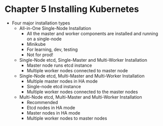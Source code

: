 # Chapter 5 Installing Kubernetes
- Four major installation types
	- All-in-One Single-Node Installation
		- All the master and worker components are installed and running on a single-node
		- Minikube
		- For learning, dev, testing
		- Not for prod!
	- Single-Node etcd, Single-Master and Multi-Worker Installation
		- Master node runs etcd instance
		- Multiple worker nodes connected to master node
	- Single-Node etcd, Multi-Master and Multi-Worker Installation
		- Multiple master nodes in HA mode
		- Single-node etcd instance
		- Multiple worker nodes connected to the master nodes
	- Multi-Node etcd, Multi-Master and Multi-Worker Installation
		- Recommended
		- Etcd nodes in HA mode
		- Master nodes in HA mode
		- Multiple worker nodes to master nodes
